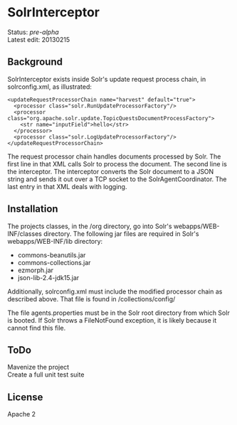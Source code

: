 # SolrInterceptor #
Status: *pre-alpha*<br/>
Latest edit: 20130215
## Background ##
SolrInterceptor exists inside Solr's update request process chain, in solrconfig.xml,  as illustrated:

	<updateRequestProcessorChain name="harvest" default="true">
      <processor class="solr.RunUpdateProcessorFactory"/>
      <processor class="org.apache.solr.update.TopicQuestsDocumentProcessFactory">
        <str name="inputField">hello</str>
      </processor>
      <processor class="solr.LogUpdateProcessorFactory"/>
    </updateRequestProcessorChain>

The request processor chain handles documents processed by Solr. The first line in that XML calls Solr to process the document. The second line is the interceptor. The interceptor converts the Solr document to a JSON string and sends it out over a TCP socket to the SolrAgentCoordinator. The last entry in that XML deals with logging.

## Installation ##

The projects classes, in the /org directory, go into Solr's webapps/WEB-INF/classes directory.
The following jar files are required in Solr's webapps/WEB-INF/lib directory:
- commons-beanutils<latestversion>.jar
- commons-collections<latestversion>.jar
- ezmorph<latestversion>.jar
- json-lib-2.4-jdk15.jar

Additionally, solrconfig.xml must include the modified processor chain as described above. That file is found in /collections/config/

The file agents.properties must be in the Solr root directory from which Solr is booted. If Solr throws a FileNotFound exception, it is likely because it cannot find this file.

## ToDo ##
Mavenize the project<br/>
Create a full unit test suite

## License ##
Apache 2

